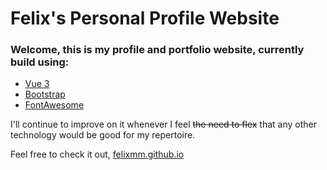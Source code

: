 # Felix's Personal Profile Website

### Welcome, this is my profile and portfolio website, currently build using:

* [Vue 3](https://vuejs.org/)
* [Bootstrap](https://getbootstrap.com/)
* [FontAwesome](https://fontawesome.com/)

I'll continue to improve on it whenever I feel ~~the need to flex~~ that any other technology would be good for my repertoire.

Feel free to check it out, [felixmm.github.io](https://felixmm.github.io/)